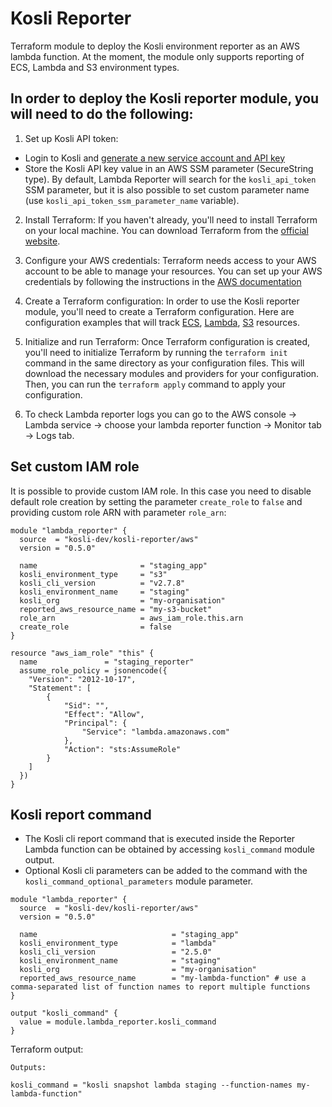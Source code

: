 # Kosli Reporter
Terraform module to deploy the Kosli environment reporter as an AWS lambda function. At the moment, the module only supports reporting of ECS, Lambda and S3 environment types.

## In order to deploy the Kosli reporter module, you will need to do the following:

1. Set up Kosli API token:
  - Login to Kosli and [generate a new service account and API key](https://docs.kosli.com/getting_started/service-accounts/)
  - Store the Kosli API key value in an AWS SSM parameter (SecureString type). By default, Lambda Reporter will search for the `kosli_api_token` SSM parameter, but it is also possible to set custom parameter name (use `kosli_api_token_ssm_parameter_name` variable).

2. Install Terraform: If you haven't already, you'll need to install Terraform on your local machine. You can download Terraform from the [official website](https://www.terraform.io/downloads.html).

3. Configure your AWS credentials: Terraform needs access to your AWS account to be able to manage your resources. You can set up your AWS credentials by following the instructions in the [AWS documentation](https://docs.aws.amazon.com/cli/latest/userguide/cli-chap-configure.html)

4. Create a Terraform configuration: In order to use the Kosli reporter module, you'll need to create a Terraform configuration. Here are configuration examples that will track [ECS](./examples/ecs), [Lambda](./examples/lambda), [S3](./examples/s3) resources.

5. Initialize and run Terraform: Once Terraform configuration is created, you'll need to initialize Terraform by running the `terraform init` command in the same directory as your configuration files. This will download the necessary modules and providers for your configuration. Then, you can run the `terraform apply` command to apply your configuration.

6. To check Lambda reporter logs you can go to the AWS console -> Lambda service -> choose your lambda reporter function -> Monitor tab -> Logs tab.

## Set custom IAM role
It is possible to provide custom IAM role. In this case you need to disable default role creation by setting the parameter `create_role` to `false` and providing custom role ARN with parameter `role_arn`:

```
module "lambda_reporter" {
  source  = "kosli-dev/kosli-reporter/aws"
  version = "0.5.0"

  name                       = "staging_app"
  kosli_environment_type     = "s3"
  kosli_cli_version          = "v2.7.8"
  kosli_environment_name     = "staging"
  kosli_org                  = "my-organisation"
  reported_aws_resource_name = "my-s3-bucket"
  role_arn                   = aws_iam_role.this.arn
  create_role                = false
}

resource "aws_iam_role" "this" {
  name               = "staging_reporter"
  assume_role_policy = jsonencode({
    "Version": "2012-10-17",
    "Statement": [
        {
            "Sid": "",
            "Effect": "Allow",
            "Principal": {
                "Service": "lambda.amazonaws.com"
            },
            "Action": "sts:AssumeRole"
        }
    ]
  })
}
```

## Kosli report command
- The Kosli cli report command that is executed inside the Reporter Lambda function can be obtained by accessing `kosli_command` module output. 
- Optional Kosli cli parameters can be added to the command with the `kosli_command_optional_parameters` module parameter.

```
module "lambda_reporter" {
  source  = "kosli-dev/kosli-reporter/aws"
  version = "0.5.0"

  name                              = "staging_app"
  kosli_environment_type            = "lambda"
  kosli_cli_version                 = "2.5.0"
  kosli_environment_name            = "staging"
  kosli_org                         = "my-organisation"
  reported_aws_resource_name        = "my-lambda-function" # use a comma-separated list of function names to report multiple functions
}

output "kosli_command" {
  value = module.lambda_reporter.kosli_command
}
```

Terraform output:
```
Outputs:

kosli_command = "kosli snapshot lambda staging --function-names my-lambda-function"
```
